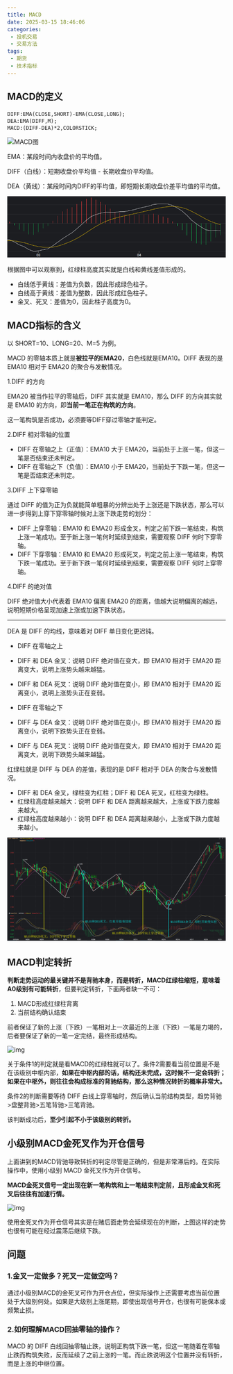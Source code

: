 ```yaml
---
title: MACD
date: 2025-03-15 18:46:06
categories: 
 - 投机交易
 - 交易方法
tags:
 - 期货
 - 技术指标
---
```


## MACD的定义

```
DIFF:EMA(CLOSE,SHORT)-EMA(CLOSE,LONG);
DEA:EMA(DIFF,M);
MACD:(DIFF-DEA)*2,COLORSTICK;
```

![MACD图](MACD图.png)

EMA：某段时间内收盘价的平均值。

DIFF（白线）：短期收盘价平均值 - 长期收盘价平均值。

DEA（黄线）：某段时间内DIFF的平均值，即短期长期收盘价差平均值的平均值。

![MACD图2](MACD/MACD图.png)

根据图中可以观察到，红绿柱高度其实就是白线和黄线差值形成的。

- 白线低于黄线：差值为负数，因此形成绿色柱子。
- 白线高于黄线：差值为整数，因此形成红色柱子。
- 金叉、死叉：差值为0，因此柱子高度为0。

## MACD指标的含义

以 SHORT=10、LONG=20、M=5 为例。

MACD 的零轴本质上就是**被拉平的EMA20**，白色线就是EMA10。DIFF 表现的是 EMA10 相对于 EMA20 的聚合与发散情况。

1.DIFF 的方向

EMA20 被当作拉平的零轴后，DIFF 其实就是 EMA10，那么 DIFF 的方向其实就是 EMA10 的方向，即**当前一笔正在构筑的方向**。

这一笔构筑是否成功，必须要等DIFF穿过零轴才能判定。

2.DIFF 相对零轴的位置

- DIFF 在零轴之上（正值）：EMA10 大于 EMA20，当前处于上涨一笔，但这一笔是否结束还未判定。
- DIFF 在零轴之下（负值）：EMA10 小于 EMA20，当前处于下跌一笔，但这一笔是否结束还未判定。

3.DIFF 上下穿零轴

通过 DIFF 的值为正为负就能简单粗暴的分辨出处于上涨还是下跌状态，那么可以进一步得到上穿下穿零轴时候对上涨下跌走势的划分：

- DIFF 上穿零轴：EMA10 和 EMA20 形成金叉，判定之前下跌一笔结束，构筑上涨一笔成功。至于新上涨一笔何时延续到结束，需要观察 DIFF 何时下穿零轴。
- DIFF 下穿零轴：EMA10 和 EMA20 形成死叉，判定之前上涨一笔结束，构筑下跌一笔成功。至于新下跌一笔何时延续到结束，需要观察 DIFF 何时上穿零轴。

4.DIFF 的绝对值

DIFF 绝对值大小代表着 EMA10 偏离 EMA20 的距离，值越大说明偏离的越远，说明短期价格呈现加速上涨或加速下跌状态。

------

DEA 是 DIFF 的均线，意味着对 DIFF 单日变化更迟钝。

- DIFF 在零轴之上

- DIFF 和 DEA 金叉：说明 DIFF 绝对值在变大，即 EMA10 相对于 EMA20 距离变大，说明上涨势头越来越猛。
- DIFF 和 DEA 死叉：说明 DIFF 绝对值在变小，即 EMA10 相对于 EMA20 距离变小，说明上涨势头正在变弱。

- DIFF 在零轴之下

- DIFF 与 DEA 金叉：说明 DIFF 绝对值在变小，即 EMA10 相对于 EMA20 距离变小，说明下跌势头正在变弱。
- DIFF 与 DEA 死叉：说明 DIFF 绝对值在变大，即 EMA10 相对于 EMA20 距离变大，说明下跌势头越来越猛。

红绿柱就是 DIFF 与 DEA 的差值，表现的是 DIFF 相对于 DEA 的聚合与发散情况。

- DIFF 和 DEA 金叉，绿柱变为红柱；DIFF 和 DEA 死叉，红柱变为绿柱。
- 红绿柱高度越来越大：说明 DIFF 和 DEA 距离越来越大，上涨或下跌力度越来越大。
- 红绿柱高度越来越小：说明 DIFF 和 DEA 距离越来越小，上涨或下跌力度越来越小。

![img](MACD/1718429099637-21f23165-2237-47f2-8949-3391ac76f52e.png)

## MACD判定转折

**判断走势运动的最关键并不是背驰本身，而是转折，MACD红绿柱缩短，意味着A0级别有可能转折**，但要判定转折，下面两者缺一不可：

1. MACD形成红绿柱背离
2. 当前结构确认结束

前者保证了新的上涨（下跌）一笔相对上一次最近的上涨（下跌）一笔是力竭的，后者要保证了新的一笔一定完结，最终形成结构。

![img](./images/1718523972659-e95fb853-bec0-4134-af70-94700794f64d.png)

关于条件1的判定就是看MACD的红绿柱就可以了。条件2需要看当前位置是不是在该级别中枢内部，**如果在中枢内部的话，结构还未完成，这时候不一定会转折；如果在中枢外，则往往会构成标准的背驰结构，那么这种情况转折的概率非常大。**

条件2的判断需要等待 DIFF 白线上穿零轴时，然后确认当前结构类型，趋势背驰>盘整背驰>五笔背驰>三笔背驰。

该判断成功后，**至少引起不小于该级别的转折。**

## 小级别MACD金死叉作为开仓信号

上面讲到的MACD背驰导致转折的判定尽管是正确的，但是非常滞后的。在实际操作中，使用小级别 MACD 金死叉作为开仓信号。

**MACD金死叉信号一定出现在新一笔构筑和上一笔结束判定前，且形成金叉和死叉后往往有加速行情。**

![img](./images/1718434566058-81500e86-071c-45b7-a873-d76dfb4dbedd.png)

使用金死叉作为开仓信号其实是在赌后面走势会延续现在的判断，上图这样的走势也很有可能在经过震荡后继续下跌。

## 问题

### 1.金叉一定做多？死叉一定做空吗？

通过小级别MACD的金死叉可作为开仓点位，但实际操作上还需要考虑当前位置处于大级别何处。如果是大级别上涨尾期，即使出现信号开仓，也很有可能保本或频繁止损。

### 2.如何理解MACD回抽零轴的操作？

MACD 的 DIFF 白线回抽零轴止跌，说明正构筑下跌一笔，但这一笔随着在零轴止跌而构筑失败，反而延续了之前上涨的一笔。而止跌说明这个位置并没有转折，而是上涨的中继位置。